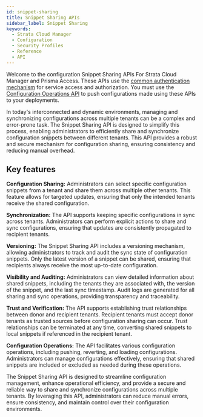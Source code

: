 ```yaml
---
id: snippet-sharing
title: Snippet Sharing APIs
sidebar_label: Snippet Sharing
keywords:
  - Strata Cloud Manager
  - Configuration
  - Security Profiles
  - Reference
  - API
---
```


Welcome to the configuration Snippet Sharing APIs For Strata Cloud Manager and Prisma Access.
These APIs use the [common authentication mechanism](/scm/docs/getstarted) for service access and authorization.
You must use the [Configuration Operations API](/scm/api/config/cloudngfw/operations/operations-api-cloud-ngfw) to push
configurations made using these APIs to your deployments.

In today's interconnected and dynamic environments, managing and synchronizing configurations across multiple tenants can be a complex and error-prone task. The Snippet Sharing API is designed to simplify this process, enabling administrators to efficiently share and synchronize configuration snippets between different tenants. This API provides a robust and secure mechanism for configuration sharing, ensuring consistency and reducing manual overhead.

## Key features ##

**Configuration Sharing:** Administrators can select specific configuration snippets from a tenant and share them across multiple other tenants. This feature allows for targeted updates, ensuring that only the intended tenants receive the shared configuration.

**Synchronization:** The API supports keeping specific configurations in sync across tenants. Administrators can perform explicit actions to share and sync configurations, ensuring that updates are consistently propagated to recipient tenants.

**Versioning:** The Snippet Sharing API includes a versioning mechanism, allowing administrators to track and audit the sync state of configuration snippets. Only the latest version of a snippet can be shared, ensuring that recipients always receive the most up-to-date configuration.

**Visibility and Auditing:** Administrators can view detailed information about shared snippets, including the tenants they are associated with, the version of the snippet, and the last sync timestamp. Audit logs are generated for all sharing and sync operations, providing transparency and traceability.

**Trust and Verification:** The API supports establishing trust relationships between donor and recipient tenants. Recipient tenants must accept donor tenants as trusted sources before configuration sharing can occur. Trust relationships can be terminated at any time, converting shared snippets to local snippets if referenced in the recipient tenant.

**Configuration Operations:** The API facilitates various configuration operations, including pushing, reverting, and loading configurations. Administrators can manage configurations effectively, ensuring that shared snippets are included or excluded as needed during these operations.

The Snippet Sharing API is designed to streamline configuration management, enhance operational efficiency, and provide a secure and reliable way to share and synchronize configurations across multiple tenants. By leveraging this API, administrators can reduce manual errors, ensure consistency, and maintain control over their configuration environments.